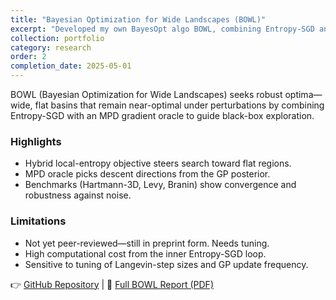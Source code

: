 ```yaml
---
title: "Bayesian Optimization for Wide Landscapes (BOWL)"
excerpt: "Developed my own BayesOpt algo BOWL, combining Entropy‐SGD and Most Probable Descent (MPD) to find robust optima in black-box functions."
collection: portfolio
category: research
order: 2
completion_date: 2025-05-01
---
```

BOWL (Bayesian Optimization for Wide Landscapes) seeks robust optima—wide, flat basins that remain near-optimal under perturbations by combining Entropy-SGD with an MPD gradient oracle to guide black-box exploration.

### Highlights

- Hybrid local-entropy objective steers search toward flat regions.  
- MPD oracle picks descent directions from the GP posterior.  
- Benchmarks (Hartmann-3D, Levy, Branin) show convergence and robustness against noise.

### Limitations

- Not yet peer-reviewed—still in preprint form. Needs tuning.
- High computational cost from the inner Entropy-SGD loop.  
- Sensitive to tuning of Langevin-step sizes and GP update frequency. 

👉 [GitHub Repository](https://github.com/MiladMesbahi/BOWL) | 📄 [Full BOWL Report (PDF)](/files/BOWL_PAPER.pdf)  
